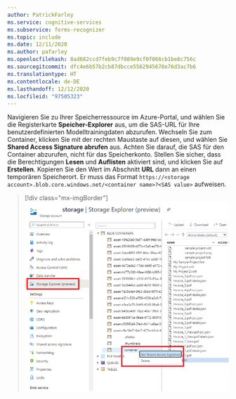 ```yaml
---
author: PatrickFarley
ms.service: cognitive-services
ms.subservice: forms-recognizer
ms.topic: include
ms.date: 12/11/2020
ms.author: pafarley
ms.openlocfilehash: 8ad682ccd7feb9c7f089e9cf0f066cb1be8c756c
ms.sourcegitcommit: dfc4e6b57b2cb87dbcce5562945678e76d3ac7b6
ms.translationtype: HT
ms.contentlocale: de-DE
ms.lasthandoff: 12/12/2020
ms.locfileid: "97505323"
---
```

Navigieren Sie zu Ihrer Speicherressource im Azure-Portal, und wählen Sie die Registerkarte **Speicher-Explorer** aus, um die SAS-URL für Ihre benutzerdefinierten Modelltrainingdaten abzurufen. Wechseln Sie zum Container, klicken Sie mit der rechten Maustaste auf diesen, und wählen Sie **Shared Access Signature abrufen** aus. Achten Sie darauf, die SAS für den Container abzurufen, nicht für das Speicherkonto. Stellen Sie sicher, dass die Berechtigungen **Lesen** und **Auflisten**  aktiviert sind, und klicken Sie auf **Erstellen**. Kopieren Sie den Wert im Abschnitt **URL** dann an einen temporären Speicherort. Er muss das Format `https://<storage account>.blob.core.windows.net/<container name>?<SAS value>` aufweisen.
   > [!div class="mx-imgBorder"]
   > ![alt-text](../media/quickstarts/get-sas-url.png)